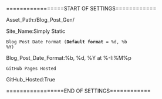 =================START OF SETTINGS============

Asset_Path:/Blog_Post_Gen/

Site_Name:Simply Static


<code>Blog Post Date Format (**Default format** = %d, %b %Y) </code>

Blog_Post_Date_Format:%b, %d, %Y at %-I&#58;%M%p

<code>GitHub Pages Hosted</code>

GitHub_Hosted:True

=================END OF SETTINGS============
